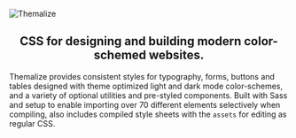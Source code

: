 ![Themalize](https://themalize.com/banner.png)

<h2 align="center">CSS for designing and building modern color-schemed websites.</h2>

Themalize provides consistent styles for typography, forms, buttons and tables designed with theme optimized light and dark mode color-schemes, and a variety of optional utilities and pre-styled components. Built with Sass and setup to enable importing over 70 different elements selectively when compiling, also includes compiled style sheets with the `assets` for editing as regular CSS.

